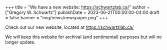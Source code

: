 +++
title = "We have a new website: <https://schwartzlab.ca/>"
author = ["Gregory W. Schwartz"]
publishDate = 2023-06-21T00:00:00-04:00
draft = false
banner = "img/news/newspaper.png"
+++

Check out our new website, located at <https://schwartzlab.ca/>

We will keep this website for archival (and sentimental) purposes but will no
longer update.
